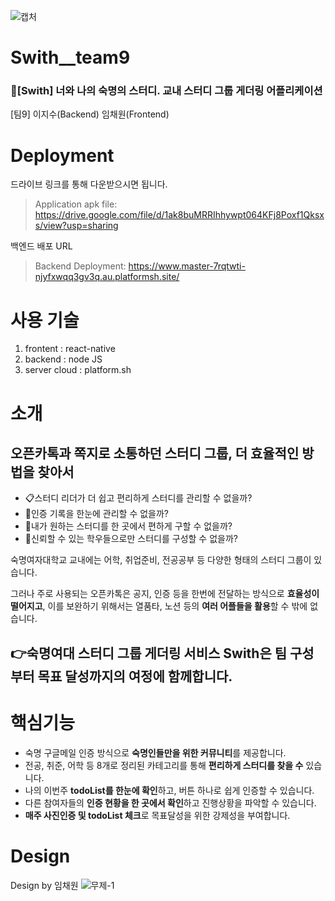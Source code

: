 ![캡처](https://user-images.githubusercontent.com/67117391/140651748-8492b0bc-75b7-4e5e-ab2f-1681f75eba45.PNG)

# Swith__team9
### 🌈[Swith] 너와 나의 숙명의 스터디. 교내 스터디 그룹 게더링 어플리케이션

[팀9] 이지수(Backend) 임채원(Frontend)






# Deployment
드라이브 링크를 통해 다운받으시면 됩니다.

>Application apk file: https://drive.google.com/file/d/1ak8buMRRIhhywpt064KFj8Poxf1Qksxs/view?usp=sharing

백엔드 배포 URL

>Backend Deployment: https://www.master-7rqtwti-njyfxwqq3gv3q.au.platformsh.site/






# 사용 기술
1. frontent : react-native
2. backend : node JS
3. server cloud : platform.sh






# 소개
## 오픈카톡과 쪽지로 소통하던 스터디 그룹, 더 효율적인 방법을 찾아서

- 📋스터디 리더가 더 쉽고 편리하게 스터디를 관리할 수 없을까?
- 🧷인증 기록을 한눈에 관리할 수 없을까?
- 🔎내가 원하는 스터디를 한 곳에서 편하게 구할 수 없을까?
- 👭신뢰할 수 있는 학우들으로만 스터디를 구성할 수 없을까?


숙명여자대학교 교내에는 어학, 취업준비, 전공공부 등 다양한 형태의 스터디 그룹이 있습니다.

그러나 주로 사용되는 오픈카톡은 공지, 인증 등을 한번에 전달하는 방식으로 **효율성이 떨어지고**, 이를 보완하기 위해서는 열품타, 노션 등의 **여러 어플들을 활용**할 수 밖에 없습니다.

## 👉숙명여대 스터디 그룹 게더링 서비스 **Swith**은 팀 구성부터 목표 달성까지의 여정에 함께합니다.






# 핵심기능

- 숙명 구글메일 인증 방식으로 **숙명인들만을 위한 커뮤니티**를 제공합니다.
- 전공, 취준, 어학 등 8개로 정리된 카테고리를 통해 **편리하게 스터디를 찾을 수** 있습니다.
- 나의 이번주 **todoList를 한눈에 확인**하고, 버튼 하나로 쉽게 인증할 수 있습니다.
- 다른 참여자들의 **인증 현황을 한 곳에서 확인**하고 진행상황을 파악할 수 있습니다.
- **매주 사진인증 및 todoList 체크**로 목표달성을 위한 강제성을 부여합니다.






# Design
Design by 임채원
![무제-1](https://user-images.githubusercontent.com/67117391/140651686-53c91209-5235-4b77-b8e6-dc62eae92155.jpg)
